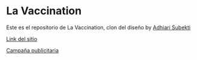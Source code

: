 # La Vaccination

Este es el repositorio de La Vaccination, clon del diseño by [Adhiari Subekti](https://dribbble.com/Adhiari_is)

[Link del sitio](https://google.com)

[Campaña publicitaria](https://github.com/Yoshemith/LaVaccination/blob/main/Campa%C3%B1aLaVaccination.pdf)

